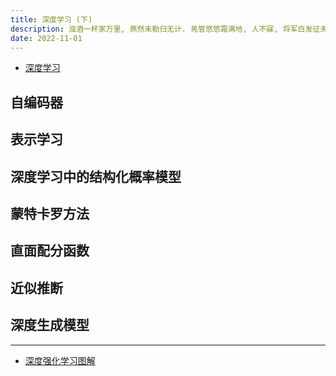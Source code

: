 ```yaml
---
title: 深度学习 (下)
description: 浊酒一杯家万里, 燕然未勒归无计. 羌管悠悠霜满地, 人不寐, 将军白发征夫泪.
date: 2022-11-01
---
```


- [深度学习](https://book.douban.com/subject/27087503/)

## 自编码器

## 表示学习

## 深度学习中的结构化概率模型

## 蒙特卡罗方法

## 直面配分函数

## 近似推断

## 深度生成模型

------------------

- [深度强化学习图解](https://book.douban.com/subject/36019621/)
